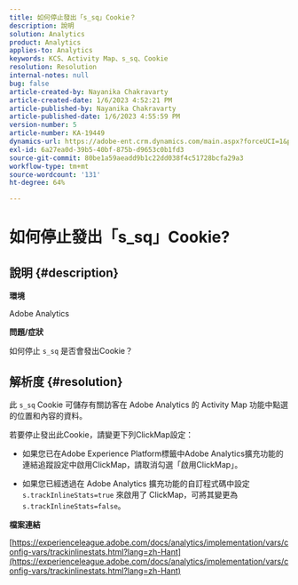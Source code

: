 ```yaml
---
title: 如何停止發出「s_sq」Cookie？
description: 說明
solution: Analytics
product: Analytics
applies-to: Analytics
keywords: KCS、Activity Map、s_sq、Cookie
resolution: Resolution
internal-notes: null
bug: false
article-created-by: Nayanika Chakravarty
article-created-date: 1/6/2023 4:52:21 PM
article-published-by: Nayanika Chakravarty
article-published-date: 1/6/2023 4:55:59 PM
version-number: 5
article-number: KA-19449
dynamics-url: https://adobe-ent.crm.dynamics.com/main.aspx?forceUCI=1&pagetype=entityrecord&etn=knowledgearticle&id=a8f5d877-e28d-ed11-81ac-6045bd006ce9
exl-id: 6a27ea0d-39b5-40bf-875b-d9653c0b1fd3
source-git-commit: 80be1a59aeadd9b1c22dd038f4c51728bcfa29a3
workflow-type: tm+mt
source-wordcount: '131'
ht-degree: 64%

---
```


# 如何停止發出「s_sq」Cookie?

## 說明 {#description}


<b>環境</b>

Adobe Analytics

<b>問題/症狀</b>

如何停止 `s_sq` 是否會發出Cookie？


## 解析度 {#resolution}


此 `s_sq` Cookie 可儲存有關訪客在 Adob&#x200B;&#x200B;e Analytics 的 Activity Map 功能中點選的位置和內容的資料。

若要停止發出此Cookie，請變更下列ClickMap設定：

- 如果您已在Adobe Experience Platform標籤中Adobe Analytics擴充功能的連結追蹤設定中啟用ClickMap，請取消勾選「啟用ClickMap」。

- 如果您已經透過在 Adobe Analytics 擴充功能的自訂程式碼中設定 `s.trackInlineStats=true` 來啟用了 ClickMap，可將其變更為 `s.trackInlineStats=false`。

<b>檔案連結</b>

[https://experienceleague.adobe.com/docs/analytics/implementation/vars/config-vars/trackinlinestats.html?lang=zh-Hant](https://experienceleague.adobe.com/docs/analytics/implementation/vars/config-vars/trackinlinestats.html?lang=zh-Hant)
